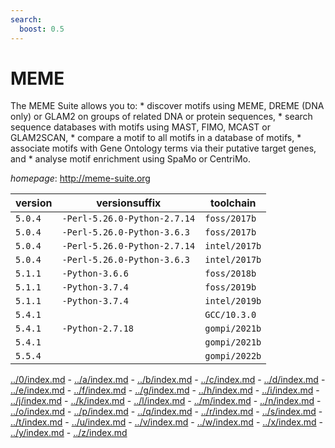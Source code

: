 ```yaml
---
search:
  boost: 0.5
---
```

# MEME

The MEME Suite allows you to: * discover motifs using MEME, DREME (DNA only) or  GLAM2 on groups of related DNA or protein sequences, * search sequence databases with motifs using  MAST, FIMO, MCAST or GLAM2SCAN, * compare a motif to all motifs in a database of motifs, * associate  motifs with Gene Ontology terms via their putative target genes, and * analyse motif enrichment  using SpaMo or CentriMo.

*homepage*: <http://meme-suite.org>

version | versionsuffix | toolchain
--------|---------------|----------
``5.0.4`` | ``-Perl-5.26.0-Python-2.7.14`` | ``foss/2017b``
``5.0.4`` | ``-Perl-5.26.0-Python-3.6.3`` | ``foss/2017b``
``5.0.4`` | ``-Perl-5.26.0-Python-2.7.14`` | ``intel/2017b``
``5.0.4`` | ``-Perl-5.26.0-Python-3.6.3`` | ``intel/2017b``
``5.1.1`` | ``-Python-3.6.6`` | ``foss/2018b``
``5.1.1`` | ``-Python-3.7.4`` | ``foss/2019b``
``5.1.1`` | ``-Python-3.7.4`` | ``intel/2019b``
``5.4.1`` |  | ``GCC/10.3.0``
``5.4.1`` | ``-Python-2.7.18`` | ``gompi/2021b``
``5.4.1`` |  | ``gompi/2021b``
``5.5.4`` |  | ``gompi/2022b``

[../0/index.md](0) - [../a/index.md](a) - [../b/index.md](b) - [../c/index.md](c) - [../d/index.md](d) - [../e/index.md](e) - [../f/index.md](f) - [../g/index.md](g) - [../h/index.md](h) - [../i/index.md](i) - [../j/index.md](j) - [../k/index.md](k) - [../l/index.md](l) - [../m/index.md](m) - [../n/index.md](n) - [../o/index.md](o) - [../p/index.md](p) - [../q/index.md](q) - [../r/index.md](r) - [../s/index.md](s) - [../t/index.md](t) - [../u/index.md](u) - [../v/index.md](v) - [../w/index.md](w) - [../x/index.md](x) - [../y/index.md](y) - [../z/index.md](z)

